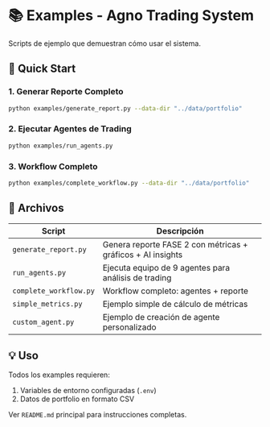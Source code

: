 # 📚 Examples - Agno Trading System

Scripts de ejemplo que demuestran cómo usar el sistema.

## 🚀 Quick Start

### 1. Generar Reporte Completo

```bash
python examples/generate_report.py --data-dir "../data/portfolio"
```

### 2. Ejecutar Agentes de Trading

```bash
python examples/run_agents.py
```

### 3. Workflow Completo

```bash
python examples/complete_workflow.py --data-dir "../data/portfolio"
```

## 📁 Archivos

| Script | Descripción |
|--------|-------------|
| `generate_report.py` | Genera reporte FASE 2 con métricas + gráficos + AI insights |
| `run_agents.py` | Ejecuta equipo de 9 agentes para análisis de trading |
| `complete_workflow.py` | Workflow completo: agentes + reporte |
| `simple_metrics.py` | Ejemplo simple de cálculo de métricas |
| `custom_agent.py` | Ejemplo de creación de agente personalizado |

## 💡 Uso

Todos los examples requieren:
1. Variables de entorno configuradas (`.env`)
2. Datos de portfolio en formato CSV

Ver `README.md` principal para instrucciones completas.

